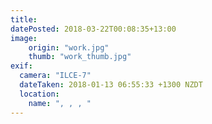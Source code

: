 ```yaml
---
title: 
datePosted: 2018-03-22T00:08:35+13:00
image: 
    origin: "work.jpg"
    thumb: "work_thumb.jpg"
exif:
  camera: "ILCE-7"
  dateTaken: 2018-01-13 06:55:33 +1300 NZDT
  location:
    name: ", , , "
---
```



	